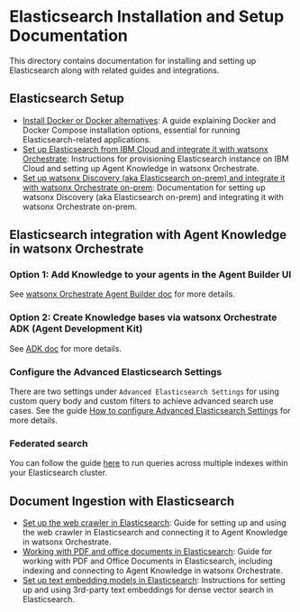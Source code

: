 # Elasticsearch Installation and Setup Documentation

This directory contains documentation for installing and setting up Elasticsearch along with related guides and integrations.

## Elasticsearch Setup
- [Install Docker or Docker alternatives](how_to_install_docker.md): A guide explaining Docker and Docker Compose installation options, essential for running Elasticsearch-related applications.
- [Set up Elasticsearch from IBM Cloud and integrate it with watsonx Orchestrate](ICD_Elasticsearch_install_and_setup.md): Instructions for provisioning Elasticsearch instance on IBM Cloud and setting up Agent Knowledge in watsonx Orchestrate.
- [Set up watsonx Discovery (aka Elasticsearch on-prem) and integrate it with watsonx Orchestrate on-prem](watsonx_discovery_install_and_setup.md): Documentation for setting up watsonx Discovery (aka Elasticsearch on-prem) and integrating it with watsonx Orchestrate on-prem.

## Elasticsearch integration with Agent Knowledge in watsonx Orchestrate 
### Option 1: Add Knowledge to your agents in the Agent Builder UI
See [watsonx Orchestrate Agent Builder doc](https://www.ibm.com/docs/en/watsonx/watson-orchestrate/base?topic=agents-adding-knowledge) for more details.

### Option 2: Create Knowledge bases via watsonx Orchestrate ADK (Agent Development Kit)
See [ADK doc](https://developer.watson-orchestrate.ibm.com/knowledge_base/overview) for more details.

### Configure the Advanced Elasticsearch Settings
There are two settings under `Advanced Elasticsearch Settings` for using custom query body and custom filters to achieve advanced search use cases. See the guide [How to configure Advanced Elasticsearch Settings](./how_to_configure_advanced_elasticsearch_settings.md) for more details. 

### Federated search
You can follow the guide [here](federated_search.md) to run queries across multiple indexes within your Elasticsearch cluster.

## Document Ingestion with Elasticsearch
- [Set up the web crawler in Elasticsearch](how_to_use_web_crawler_in_elasticsearch.md): Guide for setting up and using the web crawler in Elasticsearch and connecting it to Agent Knowledge in watsonx Orchestrate.
- [Working with PDF and office documents in Elasticsearch](how_to_index_pdf_and_office_documents_elasticsearch.md): Guide for working with PDF and Office Documents in Elasticsearch, including indexing and connecting to Agent Knowledge in watsonx Orchestrate.
- [Set up text embedding models in Elasticsearch](text_embedding_deploy_and_use.md): Instructions for setting up and using 3rd-party text embeddings for dense vector search in Elasticsearch.
